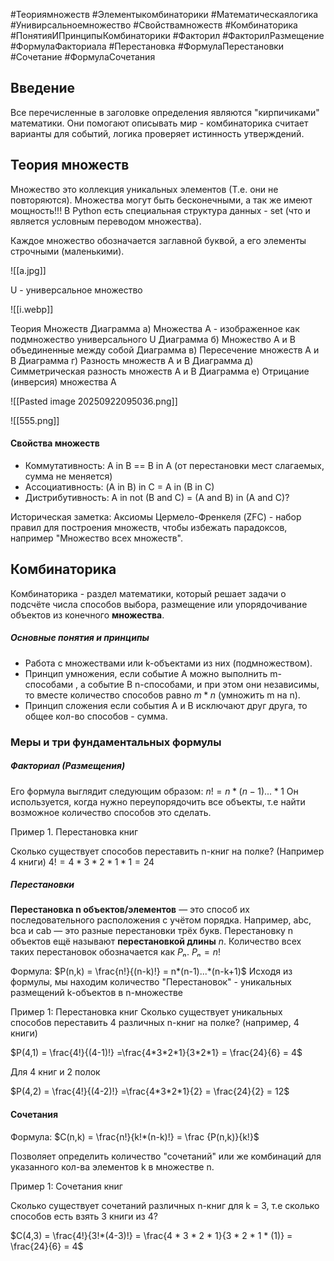 #Теориямножеств #Элементыкомбинаторики #Математическаялогика #Унивирсальноемножество #Свойствамножеств #Комбинаторика #ПонятияИПринципыКомбинаторики #Факторил #ФакторилРазмещение #ФормулаФакториала #Перестановка #ФормулаПерестановки #Сочетание #ФормулаСочетания
## Введение

Все перечисленные в заголовке определения являются "кирпичиками" математики. Они помогают описывать мир - комбинаторика считает варианты для событий, логика проверяет истинность утверждений. 

## Теория множеств

Множество это коллекция уникальных элементов (Т.е. они не повторяются). Множества могут быть бесконечными, а так же имеют мощность!!!
В Python есть специальная структура данных - set (что и является условным переводом множества). 

Каждое множество обозначается заглавной буквой, а его элементы строчными (маленькими). 

![[a.jpg]]

U - универсальное множество

 ![[i.webp]]
 
 Теория Множеств
 Диаграмма а) Множества А - изображенное как подмножество универсального U
 Диаграмма б) Множество А и B объединенные между собой 
 Диаграмма в) Пересечение множеств А и B 
 Диаграмма г) Разность множеств А и B 
 Диаграмма д) Симметрическая разность множеств А и B
 Диаграмма е) Отрицание (инверсия) множества А 
 
![[Pasted image 20250922095036.png]]


![[555.png]]

#### Свойства множеств

- Коммутативность: A in B == B in A (от перестановки мест слагаемых, сумма не меняется)
- Ассоциативность: (A in B) in C = A in (B in C)
- Дистрибутивность: A in not (B and C) = (A and B) in (A and C)?

Историческая заметка: Аксиомы Цермело-Френкеля (ZFC) - набор правил для построения множеств, чтобы избежать парадоксов, например "Множество всех множеств". 

## Комбинаторика 

Комбинаторика - раздел математики, который решает задачи о подсчёте числа способов выбора, размещение или упорядочивание объектов из конечного **множества**. 
##### Основные понятия и принципы

- Работа с множествами или k-объектами из них (подмножеством).
- Принцип умножения, если событие А можно выполнить m-способами , а событие B n-способами, и при этом они независимы, то вместе количество способов равно $m*n$ (умножить m на n).
- Принцип сложения если события А и B исключают друг друга, то общее кол-во способов - сумма.

### Меры и три фундаментальных формулы

##### Факториал (Размещения)

Его формула выглядит следующим образом: $n! = n*(n-1)...*1$
Он используется, когда нужно переупорядочить все объекты, т.е найти возможное количество способов это сделать.

Пример 1. Перестановка книг

Сколько существует способов переставить n-книг на полке? (Например 4 книги) $4! = 4*3*2*1*1 = 24$
##### Перестановки

**Перестановка n объектов/элементов** — это способ их последовательного расположения с учётом порядка. Например, abc, bca и cab — это разные перестановки трёх букв. Перестановку n объектов ещё называют **перестановкой длины** $n$. Количество всех таких перестановок обозначается как $Pₙ$.     $Pₙ = n!$

Формула: $P(n,k) = \frac{n!}{(n-k)!} = n*(n-1)...*(n-k+1)$
Исходя из формулы, мы находим количество "Перестановок" - уникальных размещений k-объектов в n-множестве

Пример 1: Перестановка книг
Сколько существует уникальных способов переставить 4 различных n-книг на полке? (например, 4 книги)

$P(4,1) = \frac{4!}{(4-1)!} =\frac{4*3*2*1}{3*2*1} = \frac{24}{6} = 4$

Для 4 книг и 2 полок

$P(4,2) = \frac{4!}{(4-2)!} =\frac{4*3*2*1}{2} = \frac{24}{2} = 12$

#### Сочетания

Формула: $C(n,k) = \frac{n!}{k!*(n-k)!} = \frac {P(n,k)}{k!}$

Позволяет определить количество "сочетаний" или же комбинаций для указанного кол-ва элементов k в множестве n.

Пример 1: Сочетания книг 

Сколько существует сочетаний различных n-книг для k = 3, т.е сколько способов есть взять 3 книги из 4?

$C(4,3) = \frac{4!}{3!*(4-3)!} = \frac{4 * 3 * 2 * 1}{3 * 2 * 1 * (1)} = \frac{24}{6} = 4$



